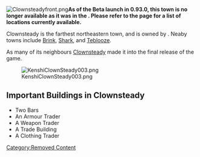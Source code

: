 ![](Clownsteadyfront.png "Clownsteadyfront.png")**As of the Beta launch
in 0.93.0, this town is no longer available as it was in the [](Old_World.md). Please refer to the [](World_of_Kenshi.md) page for a list of locations
currently available.**

Clownsteady is the farthest northeastern town, and is owned by [](Dead_Cat.md). Neaby towns include
[Brink](Brink_(Alpha).md "wikilink"), [Shark](Shark_(Alpha).md "wikilink"),
and [Teblooze](Telbooze.md "wikilink").

As many of its neighbours [Clownsteady](Clownsteady.md "wikilink") made it
into the final release of the game.

<figure>
<img src="KenshiClownSteady003.png" title="KenshiClownSteady003.png" />
<figcaption>KenshiClownSteady003.png</figcaption>
</figure>

## Important Buildings in Clownsteady

- Two Bars
- An Armour Trader
- A Weapon Trader
- A Trade Building
- A Clothing Trader

[Category:Removed Content](Category:Removed_Content "wikilink")